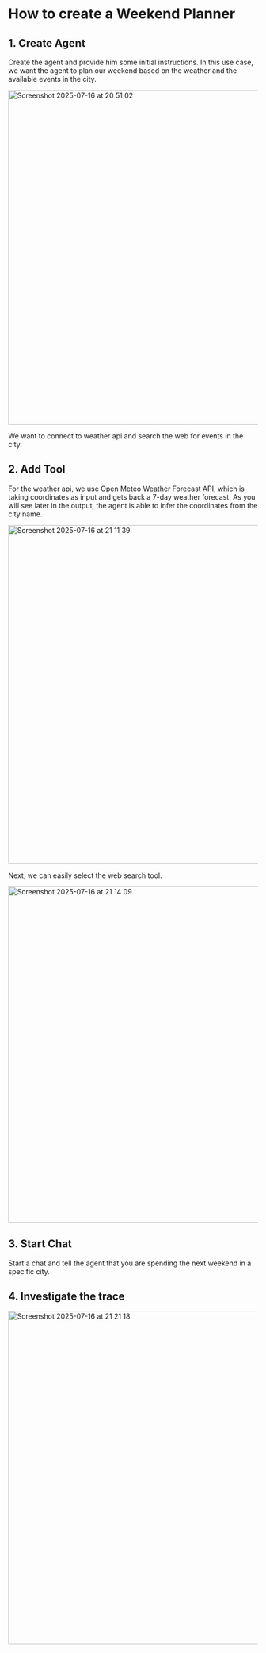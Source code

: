 # How to create a Weekend Planner

## 1. Create Agent

Create the agent and provide him some initial instructions. In this use case, we want the agent to plan our weekend based on the weather and the available events in the city. 

<img width="1435" height="674" alt="Screenshot 2025-07-16 at 20 51 02" src="https://github.com/user-attachments/assets/412ac7e2-6d28-4f31-b581-16a520b5a5ec" />

We want to connect to weather api and search the web for events in the city.

## 2. Add Tool

For the weather api, we use Open Meteo Weather Forecast API, which is taking coordinates as input and gets back a 7-day weather forecast. As you will see later in the output, the agent is able to infer the coordinates from the city name. 

<img width="1436" height="683" alt="Screenshot 2025-07-16 at 21 11 39" src="https://github.com/user-attachments/assets/8990d938-1f08-4012-8219-f050a46cbd3b" />

Next, we can easily select the web search tool.

<img width="1436" height="678" alt="Screenshot 2025-07-16 at 21 14 09" src="https://github.com/user-attachments/assets/0da391cc-3866-4dc1-816a-8f31ceda747d" />

## 3. Start Chat

Start a chat and tell the agent that you are spending the next weekend in a specific city.

## 4. Investigate the trace

<img width="1427" height="672" alt="Screenshot 2025-07-16 at 21 21 18" src="https://github.com/user-attachments/assets/8ccad1e0-4263-4bff-83b0-7baa68a222b6" />

